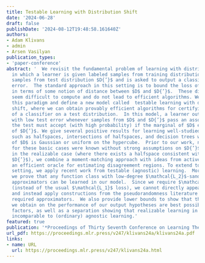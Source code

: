 ```yaml
---
title: Testable Learning with Distribution Shift
date: '2024-06-28'
draft: false
publishDate: '2024-08-12T19:48:58.161640Z'
authors:
- Adam Klivans
- admin
- Arsen Vasilyan
publication_types:
- 'paper-conference'
abstract: '  We revisit the fundamental problem of learning with distribution shift,
  in which a learner is given labeled samples from training distribution $D$, unlabeled
  samples from test distribution $D{’}$ and is asked to output a classifier with low test
  error.  The standard approach in this setting is to bound the loss of a classifier
  in terms of some notion of distance between $D$ and $D{’}$.  These distances, however,
  seem difficult to compute and do not lead to efficient algorithms. We depart from
  this paradigm and define a new model called  testable learning with distribution
  shift, where we can obtain provably efficient algorithms for certifying the performance
  of a classifier on a test distribution.  In this model, a learner outputs a classifier
  with low test error whenever samples from $D$ and $D{’}$ pass an associated test; moreover,
  the test must accept (with high probability) if the marginal of $D$ equals the marginal
  of $D{’}$. We give several positive results for learning well-studied concept classes
  such as halfspaces, intersections of halfspaces, and decision trees when the marginal
  of $D$ is Gaussian or uniform on the hypercube.  Prior to our work, no efficient algorithms
  for these basic cases were known without strong assumptions on $D{’}$. For halfspaces
  in the realizable case (where there exists a halfspace consistent with both $D$ and
  $D{’}$), we combine a moment-matching approach with ideas from active learning to simulate
  an efficient oracle for estimating disagreement regions. To extend to the non-realizable
  setting, we apply recent work from testable (agnostic) learning.  More generally,
  we prove that any function class with low-degree $\mathcal{L_2}$-sandwiching polynomial
  approximators can be learned in our model.  Since we require $\mathcal{L_2}$- sandwiching
  (instead of the usual $\mathcal{L_1}$ loss), we cannot directly appeal to convex duality
  and instead apply constructions from the pseudorandomness literature to obtain the
  required approximators.  We also provide lower bounds to show that the guarantees
  we obtain on the performance of our output hypotheses are best possible up to constant
  factors, as well as a separation showing that realizable learning in our model is
  incomparable to (ordinary) agnostic learning.'
featured: true
publication: '*Proceedings of Thirty Seventh Conference on Learning Theory*'
url_pdf: https://proceedings.mlr.press/v247/klivans24a/klivans24a.pdf
links:
- name: URL
  url: https://proceedings.mlr.press/v247/klivans24a.html
---
```


